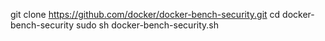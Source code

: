 git clone https://github.com/docker/docker-bench-security.git
cd docker-bench-security
sudo sh docker-bench-security.sh
